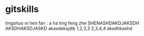 # gitskills
tingshuo ni hen fan :
a ha
ting feng zhe
SHENASHDAKDJAKSDH
AKSDHAKSDJASKD
akasdaksjdlk
1,2,3,3
2,3,4,4
aksdhkashd
